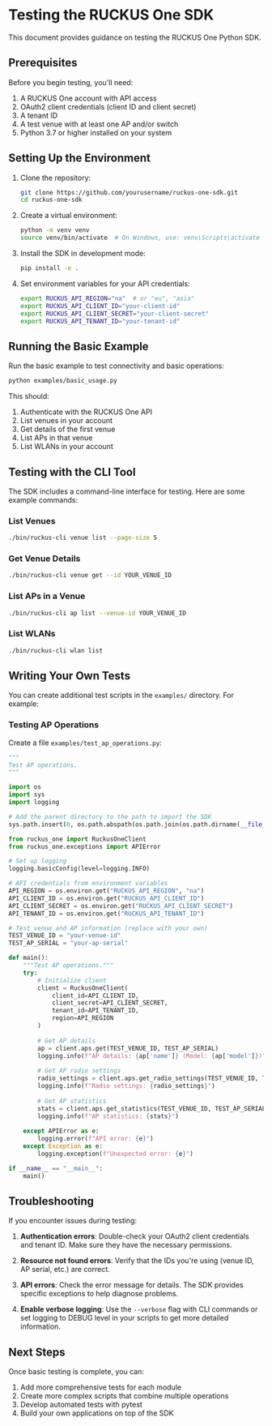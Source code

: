 # Testing the RUCKUS One SDK

This document provides guidance on testing the RUCKUS One Python SDK.

## Prerequisites

Before you begin testing, you'll need:

1. A RUCKUS One account with API access
2. OAuth2 client credentials (client ID and client secret)
3. A tenant ID
4. A test venue with at least one AP and/or switch
5. Python 3.7 or higher installed on your system

## Setting Up the Environment

1. Clone the repository:
   ```bash
   git clone https://github.com/yourusername/ruckus-one-sdk.git
   cd ruckus-one-sdk
   ```

2. Create a virtual environment:
   ```bash
   python -m venv venv
   source venv/bin/activate  # On Windows, use: venv\Scripts\activate
   ```

3. Install the SDK in development mode:
   ```bash
   pip install -e .
   ```

4. Set environment variables for your API credentials:
   ```bash
   export RUCKUS_API_REGION="na"  # or "eu", "asia"
   export RUCKUS_API_CLIENT_ID="your-client-id"
   export RUCKUS_API_CLIENT_SECRET="your-client-secret"
   export RUCKUS_API_TENANT_ID="your-tenant-id"
   ```

## Running the Basic Example

Run the basic example to test connectivity and basic operations:

```bash
python examples/basic_usage.py
```

This should:
1. Authenticate with the RUCKUS One API
2. List venues in your account
3. Get details of the first venue
4. List APs in that venue
5. List WLANs in your account

## Testing with the CLI Tool

The SDK includes a command-line interface for testing. Here are some example commands:

### List Venues

```bash
./bin/ruckus-cli venue list --page-size 5
```

### Get Venue Details

```bash
./bin/ruckus-cli venue get --id YOUR_VENUE_ID
```

### List APs in a Venue

```bash
./bin/ruckus-cli ap list --venue-id YOUR_VENUE_ID
```

### List WLANs

```bash
./bin/ruckus-cli wlan list
```

## Writing Your Own Tests

You can create additional test scripts in the `examples/` directory. For example:

### Testing AP Operations

Create a file `examples/test_ap_operations.py`:

```python
"""
Test AP operations.
"""

import os
import sys
import logging

# Add the parent directory to the path to import the SDK
sys.path.insert(0, os.path.abspath(os.path.join(os.path.dirname(__file__), '..')))

from ruckus_one import RuckusOneClient
from ruckus_one.exceptions import APIError

# Set up logging
logging.basicConfig(level=logging.INFO)

# API credentials from environment variables
API_REGION = os.environ.get("RUCKUS_API_REGION", "na")
API_CLIENT_ID = os.environ.get("RUCKUS_API_CLIENT_ID")
API_CLIENT_SECRET = os.environ.get("RUCKUS_API_CLIENT_SECRET")
API_TENANT_ID = os.environ.get("RUCKUS_API_TENANT_ID")

# Test venue and AP information (replace with your own)
TEST_VENUE_ID = "your-venue-id"
TEST_AP_SERIAL = "your-ap-serial"

def main():
    """Test AP operations."""
    try:
        # Initialize client
        client = RuckusOneClient(
            client_id=API_CLIENT_ID,
            client_secret=API_CLIENT_SECRET,
            tenant_id=API_TENANT_ID,
            region=API_REGION
        )
        
        # Get AP details
        ap = client.aps.get(TEST_VENUE_ID, TEST_AP_SERIAL)
        logging.info(f"AP details: {ap['name']} (Model: {ap['model']})")
        
        # Get AP radio settings
        radio_settings = client.aps.get_radio_settings(TEST_VENUE_ID, TEST_AP_SERIAL)
        logging.info(f"Radio settings: {radio_settings}")
        
        # Get AP statistics
        stats = client.aps.get_statistics(TEST_VENUE_ID, TEST_AP_SERIAL)
        logging.info(f"AP statistics: {stats}")
        
    except APIError as e:
        logging.error(f"API error: {e}")
    except Exception as e:
        logging.exception(f"Unexpected error: {e}")

if __name__ == "__main__":
    main()
```

## Troubleshooting

If you encounter issues during testing:

1. **Authentication errors**: Double-check your OAuth2 client credentials and tenant ID. Make sure they have the necessary permissions.

2. **Resource not found errors**: Verify that the IDs you're using (venue ID, AP serial, etc.) are correct.

3. **API errors**: Check the error message for details. The SDK provides specific exceptions to help diagnose problems.

4. **Enable verbose logging**: Use the `--verbose` flag with CLI commands or set logging to DEBUG level in your scripts to get more detailed information.

## Next Steps

Once basic testing is complete, you can:

1. Add more comprehensive tests for each module
2. Create more complex scripts that combine multiple operations
3. Develop automated tests with pytest
4. Build your own applications on top of the SDK